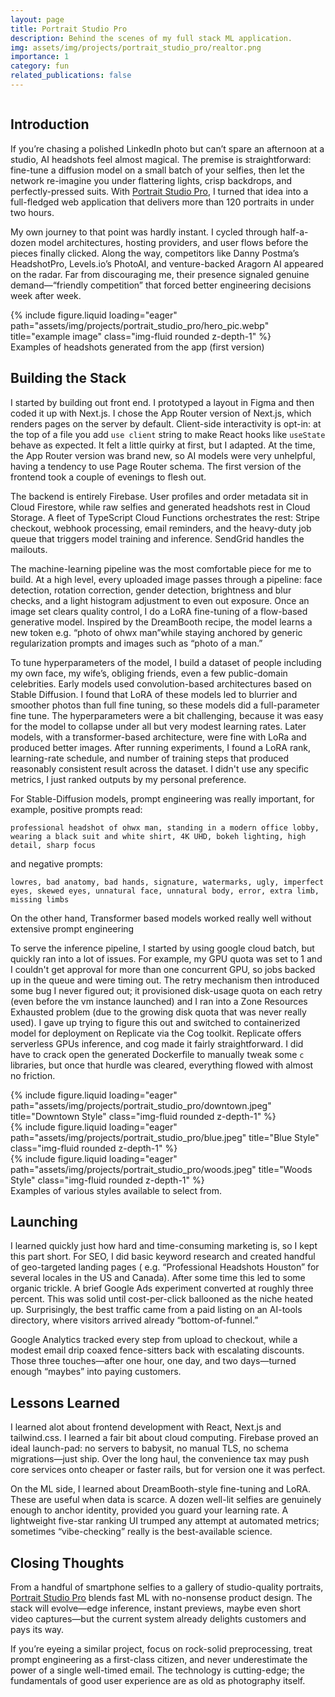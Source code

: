 ```yaml
---
layout: page
title: Portrait Studio Pro
description: Behind the scenes of my full stack ML application.
img: assets/img/projects/portrait_studio_pro/realtor.png
importance: 1
category: fun
related_publications: false
---
```


<image/>

## Introduction

If you’re chasing a polished LinkedIn photo but can’t spare an afternoon at a studio, AI headshots feel almost magical. The premise is straightforward: fine-tune a diffusion model on a small batch of your selfies, then let the network re-imagine you under flattering lights, crisp backdrops, and perfectly-pressed suits. With [Portrait Studio Pro](https://www.proaiheadshot.com), I turned that idea into a full-fledged web application that delivers more than 120 portraits in under two hours.

My own journey to that point was hardly instant. I cycled through half-a-dozen model architectures, hosting providers, and user flows before the pieces finally clicked. Along the way, competitors like Danny Postma’s HeadshotPro, Levels.io’s PhotoAI, and venture-backed Aragorn AI appeared on the radar. Far from discouraging me, their presence signaled genuine demand—“friendly competition” that forced better engineering decisions week after week.

<div class="row">
    <div class="col-sm mt-3 mt-md-0">
        <div class="w-50 mx-auto">
            {% include figure.liquid loading="eager" path="assets/img/projects/portrait_studio_pro/hero_pic.webp" title="example image" class="img-fluid rounded z-depth-1" %}
        </div>
    </div>
</div>
<div class="caption">
    Examples of headshots generated from the app (first version)
</div>

## Building the Stack

I started by building out front end. I prototyped a layout in Figma and then coded it up with Next.js. I chose the App Router version of Next.js, which renders pages on the server by default. Client-side interactivity is opt-in: at the top of a file you add `use client` string to make React hooks like `useState` behave as expected. It felt a little quirky at first, but I adapted. At the time, the App Router version was brand new, so AI models were very unhelpful, having a tendency to use Page Router schema. The first version of the frontend took a couple of evenings to flesh out.

The backend is entirely Firebase. User profiles and order metadata sit in Cloud Firestore, while raw selfies and generated headshots rest in Cloud Storage. A fleet of TypeScript Cloud Functions orchestrates the rest: Stripe checkout, webhook processing, email reminders, and the heavy-duty job queue that triggers model training and inference. SendGrid handles the mailouts.

The machine-learning pipeline was the most comfortable piece for me to build. At a high level, every uploaded image passes through a pipeline: face detection, rotation correction, gender detection, brightness and blur checks, and a light histogram adjustment to even out exposure. Once an image set clears quality control, I do a LoRA fine-tuning of a flow-based generative model. Inspired by the DreamBooth recipe, the model learns a new token e.g. “photo of ohwx man”while staying anchored by generic regularization prompts and images such as “photo of a man.” 

To tune hyperparameters of the model, I build a dataset of people including my own face, my wife’s, obliging friends, even a few public-domain celebrities. Early models used convolution-based architectures based on Stable Diffusion. I found that LoRA of these models led to blurrier and smoother photos than full fine tuning, so these models did a full-parameter fine tune. The hyperparameters were a bit challenging, because it was easy for the model to collapse under all but very modest learning rates. Later models, with a transformer-based architecture, were fine with LoRa and produced better images. After running experiments, I found a LoRA rank, learning-rate schedule, and number of training steps that produced reasonably consistent result across the dataset. I didn't use any specific metrics, I just ranked outputs by my personal preference.

For Stable-Diffusion models, prompt engineering was really important, for example, positive prompts read:

```
professional headshot of ohwx man, standing in a modern office lobby, wearing a black suit and white shirt, 4K UHD, bokeh lighting, high detail, sharp focus
```
and negative prompts:

```
lowres, bad anatomy, bad hands, signature, watermarks, ugly, imperfect eyes, skewed eyes, unnatural face, unnatural body, error, extra limb, missing limbs
```

On the other hand, Transformer based models worked really well without extensive prompt engineering

To serve the inference pipeline, I started by using google cloud batch, but quickly ran into a lot of issues. For example, my GPU quota was set to 1 and I couldn't get approval for more than one concurrent GPU, so jobs backed up in the queue and were timing out. The retry mechanism then introduced some bug I never figured out; it provisioned disk-usage quota on each retry (even before the vm instance launched) and I ran into a Zone Resources Exhausted problem (due to the growing disk quota that was never really used). I gave up trying to figure this out and switched to containerized model for deployment on Replicate via the Cog toolkit. Replicate offers serverless GPUs inference, and cog made it fairly straightforward. I did have to crack open the generated Dockerfile to manually tweak some `c` libraries, but once that hurdle was cleared, everything flowed with almost no friction.

<div class="row">
    <div class="col-sm mt-3 mt-md-0">
        {% include figure.liquid loading="eager" path="assets/img/projects/portrait_studio_pro/downtown.jpeg" title="Downtown Style" class="img-fluid rounded z-depth-1" %}
    </div>
    <div class="col-sm mt-3 mt-md-0">
        {% include figure.liquid loading="eager" path="assets/img/projects/portrait_studio_pro/blue.jpeg" title="Blue Style" class="img-fluid rounded z-depth-1" %}
    </div>
    <div class="col-sm mt-3 mt-md-0">
        {% include figure.liquid loading="eager" path="assets/img/projects/portrait_studio_pro/woods.jpeg" title="Woods Style" class="img-fluid rounded z-depth-1" %}
    </div>
</div>
<div class="caption">
    Examples of various styles available to select from.
</div>

## Launching

I learned quickly just how hard and time-consuming marketing is, so I kept this part short. For SEO, I did basic keyword research and created handful of geo-targeted landing pages ( e.g. “Professional Headshots Houston” for several locales in the US and Canada). After some time this led to some organic trickle. A brief Google Ads experiment converted at roughly three percent. This was solid until cost-per-click ballooned as the niche heated up. Surprisingly, the best traffic came from a paid listing on an AI-tools directory, where visitors arrived already “bottom-of-funnel.”

Google Analytics tracked every step from upload to checkout, while a modest email drip coaxed fence-sitters back with escalating discounts. Those three touches—after one hour, one day, and two days—turned enough “maybes” into paying customers.

## Lessons Learned
I learned alot about frontend development with React, Next.js and tailwind.css. I learned a fair bit about cloud computing. Firebase proved an ideal launch-pad: no servers to babysit, no manual TLS, no schema migrations—just ship. Over the long haul, the convenience tax may push core services onto cheaper or faster rails, but for version one it was perfect.

On the ML side, I learned about DreamBooth-style fine-tuning and LoRA. These are useful when data is scarce. A dozen well-lit selfies are genuinely enough to anchor identity, provided you guard your learning rate. A lightweight five-star ranking UI trumped any attempt at automated metrics; sometimes “vibe-checking” really is the best-available science.


## Closing Thoughts

From a handful of smartphone selfies to a gallery of studio-quality portraits, [Portrait Studio Pro](https://www.proaiheadshot.com) blends fast ML with no-nonsense product design. The stack will evolve—edge inference, instant previews, maybe even short video captures—but the current system already delights customers and pays its way.

If you’re eyeing a similar project, focus on rock-solid preprocessing, treat prompt engineering as a first-class citizen, and never underestimate the power of a single well-timed email. The technology is cutting-edge; the fundamentals of good user experience are as old as photography itself.

